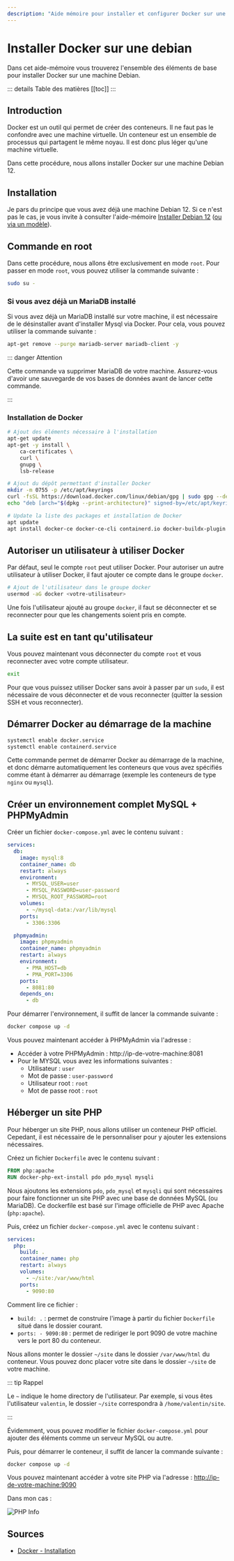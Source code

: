 ```yaml
---
description: "Aide mémoire pour installer et configurer Docker sur une Debian."
---
```


# Installer Docker sur une debian

Dans cet aide-mémoire vous trouverez l'ensemble des éléments de base pour installer Docker sur une machine Debian.

::: details Table des matières
[[toc]]
:::

## Introduction

Docker est un outil qui permet de créer des conteneurs. Il ne faut pas le confondre avec une machine virtuelle. Un conteneur est un ensemble de processus qui partagent le même noyau. Il est donc plus léger qu'une machine virtuelle.

Dans cette procédure, nous allons installer Docker sur une machine Debian 12.

## Installation

Je pars du principe que vous avez déjà une machine Debian 12. Si ce n'est pas le cas, je vous invite à consulter l'aide-mémoire [Installer Debian 12](/tp/devops/serveur/tp1.md) ([ou via un modèle](/tp/devops/serveur/tp1alt.md)).

## Commande en root

Dans cette procédure, nous allons être exclusivement en mode `root`. Pour passer en mode `root`, vous pouvez utiliser la commande suivante :

```bash
sudo su -
```

### Si vous avez déjà un MariaDB installé

Si vous avez déjà un MariaDB installé sur votre machine, il est nécessaire de le désinstaller avant d'installer Mysql via Docker. Pour cela, vous pouvez utiliser la commande suivante :

```bash
apt-get remove --purge mariadb-server mariadb-client -y
```

::: danger Attention

Cette commande va supprimer MariaDB de votre machine. Assurez-vous d'avoir une sauvegarde de vos bases de données avant de lancer cette commande.

:::

### Installation de Docker

```bash
# Ajout des éléments nécessaire à l'installation
apt-get update
apt-get -y install \
    ca-certificates \
    curl \
    gnupg \
    lsb-release

# Ajout du dépôt permettant d'installer Docker
mkdir -m 0755 -p /etc/apt/keyrings
curl -fsSL https://download.docker.com/linux/debian/gpg | sudo gpg --dearmor -o /etc/apt/keyrings/docker.gpg
echo "deb [arch="$(dpkg --print-architecture)" signed-by=/etc/apt/keyrings/docker.gpg] https://download.docker.com/linux/debian "$(. /etc/os-release && echo "$VERSION_CODENAME")" stable" | tee /etc/apt/sources.list.d/docker.list > /dev/null

# Update la liste des packages et installation de Docker
apt update
apt install docker-ce docker-ce-cli containerd.io docker-buildx-plugin docker-compose-plugin -y
```

## Autoriser un utilisateur à utiliser Docker

Par défaut, seul le compte `root` peut utiliser Docker. Pour autoriser un autre utilisateur à utiliser Docker, il faut ajouter ce compte dans le groupe `docker`.

```bash
# Ajout de l'utilisateur dans le groupe docker
usermod -aG docker <votre-utilisateur>
```

Une fois l'utilisateur ajouté au groupe `docker`, il faut se déconnecter et se reconnecter pour que les changements soient pris en compte.

## La suite est en tant qu'utilisateur

Vous pouvez maintenant vous déconnecter du compte `root` et vous reconnecter avec votre compte utilisateur.

```bash
exit
```

Pour que vous puissez utiliser Docker sans avoir à passer par un `sudo`, il est nécessaire de vous déconnecter et de vous reconnecter (quitter la session SSH et vous reconnecter).

## Démarrer Docker au démarrage de la machine

```bash
systemctl enable docker.service
systemctl enable containerd.service
```

Cette commande permet de démarrer Docker au démarrage de la machine, et donc démarre automatiquement les conteneurs que vous avez spécifiés comme étant à démarrer au démarrage (exemple les conteneurs de type `nginx` ou `mysql`).

## Créer un environnement complet MySQL + PHPMyAdmin

Créer un fichier `docker-compose.yml` avec le contenu suivant :

```yaml
services:
  db:
    image: mysql:8
    container_name: db
    restart: always
    environment:
      - MYSQL_USER=user
      - MYSQL_PASSWORD=user-password
      - MYSQL_ROOT_PASSWORD=root
    volumes:
      - ~/mysql-data:/var/lib/mysql
    ports:
      - 3306:3306

  phpmyadmin:
    image: phpmyadmin
    container_name: phpmyadmin
    restart: always
    environment:
      - PMA_HOST=db
      - PMA_PORT=3306
    ports:
      - 8081:80
    depends_on:
      - db
```

Pour démarrer l'environnement, il suffit de lancer la commande suivante :

```bash
docker compose up -d
```

Vous pouvez maintenant accéder à PHPMyAdmin via l'adresse :

- Accéder à votre PHPMyAdmin : http://ip-de-votre-machine:8081
- Pour le MYSQL vous avez les informations suivantes :
  - Utilisateur : `user`
  - Mot de passe : `user-password`
  - Utilisateur root : `root`
  - Mot de passe root : `root`

## Héberger un site PHP

Pour héberger un site PHP, nous allons utiliser un conteneur PHP officiel. Cepedant, il est nécessaire de le personnaliser pour y ajouter les extensions nécessaires.

Créez un fichier `Dockerfile` avec le contenu suivant :

```Dockerfile
FROM php:apache
RUN docker-php-ext-install pdo pdo_mysql mysqli
```

Nous ajoutons les extensions `pdo`, `pdo_mysql` et `mysqli` qui sont nécessaires pour faire fonctionner un site PHP avec une base de données MySQL (ou MariaDB). Ce dockerfile est basé sur l'image officielle de PHP avec Apache (`php:apache`).


Puis, créez un fichier `docker-compose.yml` avec le contenu suivant :

```yaml
services:
  php:
    build: .
    container_name: php
    restart: always
    volumes:
      - ~/site:/var/www/html
    ports:
      - 9090:80
```

Comment lire ce fichier :

- `build: .` : permet de construire l'image à partir du fichier `Dockerfile` situé dans le dossier courant.
- `ports: - 9090:80` : permet de rediriger le port 9090 de votre machine vers le port 80 du conteneur.

Nous allons monter le dossier `~/site` dans le dossier `/var/www/html` du conteneur. Vous pouvez donc placer votre site dans le dossier `~/site` de votre machine.

::: tip Rappel

Le `~` indique le home directory de l'utilisateur. Par exemple, si vous êtes l'utilisateur `valentin`, le dossier `~/site` correspondra à `/home/valentin/site`.

:::

Évidemment, vous pouvez modifier le fichier `docker-compose.yml` pour ajouter des éléments comme un serveur MySQL ou autre.

Puis, pour démarrer le conteneur, il suffit de lancer la commande suivante :

```bash
docker compose up -d
```

Vous pouvez maintenant accéder à votre site PHP via l'adresse : <http://ip-de-votre-machine:9090>

Dans mon cas :

![PHP Info](./img/php-info.png)

## Sources

- [Docker - Installation](https://docs.docker.com/engine/install/debian/)
